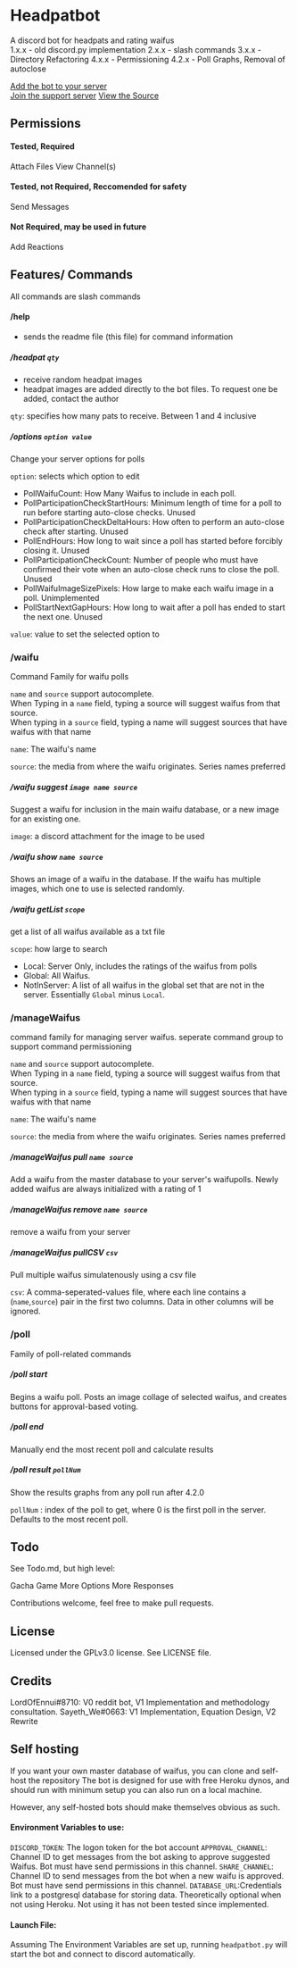 <!--
 Copyright (C) 2022 Sayeth_We
 
 This file is part of HeadpatBot.
 
 HeadpatBot is free software: you can redistribute it and/or modify
 it under the terms of the GNU General Public License as published by
 the Free Software Foundation, either version 3 of the License, or
 (at your option) any later version.
 
 HeadpatBot is distributed in the hope that it will be useful,
 but WITHOUT ANY WARRANTY; without even the implied warranty of
 MERCHANTABILITY or FITNESS FOR A PARTICULAR PURPOSE.  See the
 GNU General Public License for more details.
 
 You should have received a copy of the GNU General Public License
 along with HeadpatBot.  If not, see <http://www.gnu.org/licenses/>.
-->

# Headpatbot

A discord bot for headpats and rating waifus  
1.x.x - old discord.py implementation
2.x.x - slash commands
3.x.x - Directory Refactoring
4.x.x - Permissioning
4.2.x - Poll Graphs, Removal of autoclose


[Add the bot to your server](https://discord.com/api/oauth2/authorize?client_id=807859649621524490&permissions=33792&scope=bot)  
[Join the support server](https://discord.gg/yhQzBYqFZb)
[View the Source](https://github.com/SayethWe/HeadpatBotV2)

## Permissions
#### Tested, Required
Attach Files
View Channel(s)
#### Tested, not Required, Reccomended for safety
Send Messages
#### Not Required, may be used in future
Add Reactions

## Features/ Commands
All commands are slash commands

#### /help
- sends the readme file (this file) for command information

##### /headpat `qty`
- receive random headpat images
- headpat images are added directly to the bot files. To request one be added, contact the author

`qty`: specifies how many pats to receive. Between 1 and 4 inclusive

##### /options `option value`
Change your server options for polls

`option`: selects which option to edit
- PollWaifuCount: How Many Waifus to include in each poll.
- PollParticipationCheckStartHours: Minimum length of time for a poll to run before starting auto-close checks. Unused
- PollParticipationCheckDeltaHours: How often to perform an auto-close check after starting. Unused
- PollEndHours: How long to wait since a poll has started before forcibly closing it. Unused
- PollParticipationCheckCount: Number of people who must have confirmed their vote when an auto-close check runs to close the poll. Unused
- PollWaifuImageSizePixels: How large to make each waifu image in a poll. Unimplemented
- PollStartNextGapHours: How long to wait after a poll has ended to start the next one. Unused

`value`: value to set the selected option to

### /waifu
Command Family for waifu polls

`name` and `source` support autocomplete.  
When Typing in a `name` field, typing a source will suggest waifus from that source.  
When typing in a `source` field, typing a name will suggest sources that have waifus with that name

`name`: The waifu's name

`source`: the media from where the waifu originates. Series names preferred
##### /waifu suggest `image name source`
Suggest a waifu for inclusion in the main waifu database, or a new image for an existing one.

`image`: a discord attachment for the image to be used

##### /waifu show `name source`
Shows an image of a waifu in the database. If the waifu has multiple images, which one to use is selected randomly.

##### /waifu getList `scope`
get a list of all waifus available as a txt file

`scope`: how large to search
- Local: Server Only, includes the ratings of the waifus from polls
- Global: All Waifus.
- NotInServer: A list of all waifus in the global set that are not in the server. Essentially `Global` minus `Local`. 

### /manageWaifus
command family for managing server waifus. seperate command group to support command permissioning

`name` and `source` support autocomplete.  
When Typing in a `name` field, typing a source will suggest waifus from that source.  
When typing in a `source` field, typing a name will suggest sources that have waifus with that name

`name`: The waifu's name

`source`: the media from where the waifu originates. Series names preferred

##### /manageWaifus pull `name source`
Add a waifu from the master database to your server's waifupolls. Newly added waifus are always initialized with a rating of 1

##### /manageWaifus remove `name source`
remove a waifu from your server

##### /manageWaifus pullCSV `csv`
Pull multiple waifus simulatenously using a csv file

`csv`: A comma-seperated-values file, where each line contains a (`name`,`source`) pair in the first two columns. Data in other columns will be ignored.

### /poll
Family of poll-related commands

##### /poll start
Begins a waifu poll. Posts an image collage of selected waifus, and creates buttons for approval-based voting.

##### /poll end
Manually end the most recent poll and calculate results

##### /poll result `pollNum`
Show the results graphs from any poll run after 4.2.0

`pollNum` : index of the poll to get, where 0 is the first poll in the server. Defaults to the most recent poll.

## Todo
See Todo.md, but high level:

Gacha Game
More Options
More Responses

Contributions welcome, feel free to make pull requests.


## License
Licensed under the GPLv3.0 license. See LICENSE file.

## Credits
LordOfEnnui#8710: V0 reddit bot, V1 Implementation and methodology consultation. 
Sayeth_We#0663: V1 Implementation, Equation Design, V2 Rewrite

## Self hosting

If you want your own master database of waifus, you can clone and self-host the repository
The bot is designed for use with free Heroku dynos, and should run with minimum setup
you can also run on a local machine.

However, any self-hosted bots should make themselves obvious as such.

#### Environment Variables to use:
`DISCORD_TOKEN`: The logon token for the bot account
`APPROVAL_CHANNEL`: Channel ID to get messages from the bot asking to approve suggested Waifus. Bot must have send permissions in this channel.
`SHARE_CHANNEL`: Channel ID to send messages from the bot when a new waifu is approved. Bot must have send permissions in this channel.
`DATABASE_URL`:Credentials link to a postgresql database for storing data. Theoretically optional when not using Heroku. Not using it has not been tested since implemented.

#### Launch File:
Assuming The Environment Variables are set up, running `headpatbot.py` will start the bot and connect to discord automatically.